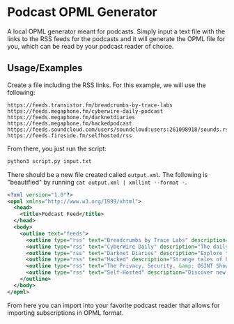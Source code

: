 # Podcast OPML Generator

A local OPML generator meant for podcasts. Simply input a text file with the links to the RSS feeds for the podcasts and it will generate the OPML file for you, which can be read by your podcast reader of choice.


## Usage/Examples

Create a file including the RSS links. For this example, we will use the following:

```text
https://feeds.transistor.fm/breadcrumbs-by-trace-labs
https://feeds.megaphone.fm/cyberwire-daily-podcast
https://feeds.megaphone.fm/darknetdiaries
https://feeds.megaphone.fm/hackedpodcast
https://feeds.soundcloud.com/users/soundcloud:users:261098918/sounds.rss
https://feeds.fireside.fm/selfhosted/rss
```

From there, you just run the script:

```bash
python3 script.py input.txt
```
There should be a new file created called `output.xml`. The following is "beautified" by running `cat output.xml | xmllint --format -`.

```xml
<?xml version="1.0"?>
<opml xmlns="http://www.w3.org/1999/xhtml">
  <head>
    <title>Podcast Feed</title>
  </head>
  <body>
    <outline text="feeds">
      <outline type="rss" text="Breadcrumbs by Trace Labs" description="Trace Labs is a Canadian based non profit specializing in the crowd sourcing of open source intelligence collection. &#10;&#10;In this series, we explore the topics, techniques and tools that relate to OSINT collection. " xmlUrl="https://feeds.transistor.fm/breadcrumbs-by-trace-labs"/>
      <outline type="rss" text="CyberWire Daily" description="The daily cybersecurity news and analysis industry leaders depend on. Published each weekday, the program also includes interviews with a wide spectrum of experts from industry, academia, and research organizations all over the world." xmlUrl="https://feeds.megaphone.fm/cyberwire-daily-podcast"/>
      <outline type="rss" text="Darknet Diaries" description="Explore true stories of the dark side of the Internet with host Jack Rhysider as he takes you on a journey through the chilling world of hacking, data breaches, and cyber crime." xmlUrl="https://feeds.megaphone.fm/darknetdiaries"/>
      <outline type="rss" text="Hacked" description="Strange tales of hacking, tech, internet grifters, AI, and security with Jordan &amp; Scott.&#xA0;Are internet hitmen really a thing?&#xA0;What does someone do with a crypto wallet full of millions and a lost password?&#xA0;Did a Minecraft scammer really hack the president?&#xA0;Hacked is a technology show about people hacking things together and apart, with your old pals Jordan Bloemen and Scott Francis Winder." xmlUrl="https://feeds.megaphone.fm/hackedpodcast"/>
      <outline type="rss" text="The Privacy, Security, &amp; OSINT Show" description="Show status update: https://inteltechniques.com/blog/2023/11/20/my-irish-exit/" xmlUrl="https://feeds.soundcloud.com/users/soundcloud:users:261098918/sounds.rss"/>
      <outline type="rss" text="Self-Hosted" description="Discover new software and hardware to get the best out of your network, control smart devices, and secure your data on cloud services. Self-Hosted is a chat show between Chris and Alex two long-time &quot;self-hosters&quot; who share their lessons and take you along for the journey as they learn new ones.&#10; A Jupiter Broadcasting podcast showcasing free and open source technologies you can host yourself.&#10;" xmlUrl="https://feeds.fireside.fm/selfhosted/rss"/>
    </outline>
  </body>
</opml>

```

From here you can import into your favorite podcast reader that allows for importing subscriptions in OPML format.

